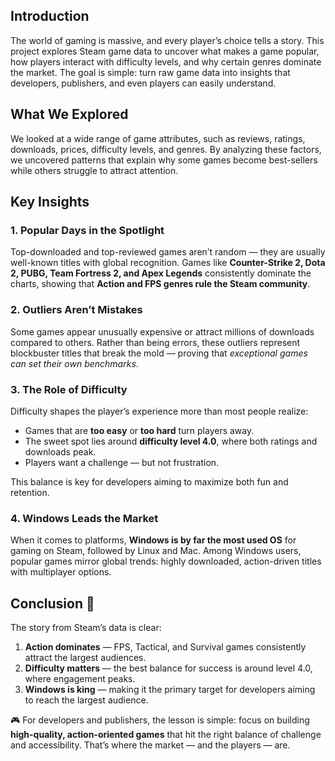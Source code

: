 ## Introduction  
The world of gaming is massive, and every player’s choice tells a story. This project explores Steam game data to uncover what makes a game popular, how players interact with difficulty levels, and why certain genres dominate the market. The goal is simple: turn raw game data into insights that developers, publishers, and even players can easily understand.  


## What We Explored  
We looked at a wide range of game attributes, such as reviews, ratings, downloads, prices, difficulty levels, and genres. By analyzing these factors, we uncovered patterns that explain why some games become best-sellers while others struggle to attract attention.  


## Key Insights  

### 1. Popular Days in the Spotlight  
Top-downloaded and top-reviewed games aren’t random — they are usually well-known titles with global recognition. Games like **Counter-Strike 2, Dota 2, PUBG, Team Fortress 2, and Apex Legends** consistently dominate the charts, showing that **Action and FPS genres rule the Steam community**.  


### 2. Outliers Aren’t Mistakes  
Some games appear unusually expensive or attract millions of downloads compared to others. Rather than being errors, these outliers represent blockbuster titles that break the mold — proving that *exceptional games can set their own benchmarks*.  


### 3. The Role of Difficulty  
Difficulty shapes the player’s experience more than most people realize:  
- Games that are **too easy** or **too hard** turn players away.  
- The sweet spot lies around **difficulty level 4.0**, where both ratings and downloads peak.  
- Players want a challenge — but not frustration.  

This balance is key for developers aiming to maximize both fun and retention.  


### 4. Windows Leads the Market  
When it comes to platforms, **Windows is by far the most used OS** for gaming on Steam, followed by Linux and Mac. Among Windows users, popular games mirror global trends: highly downloaded, action-driven titles with multiplayer options.  

## Conclusion 🌟  
The story from Steam’s data is clear:  

1. **Action dominates** — FPS, Tactical, and Survival games consistently attract the largest audiences.  
2. **Difficulty matters** — the best balance for success is around level 4.0, where engagement peaks.  
3. **Windows is king** — making it the primary target for developers aiming to reach the largest audience.  

🎮 For developers and publishers, the lesson is simple: focus on building **high-quality, action-oriented games** that hit the right balance of challenge and accessibility. That’s where the market — and the players — are.  
